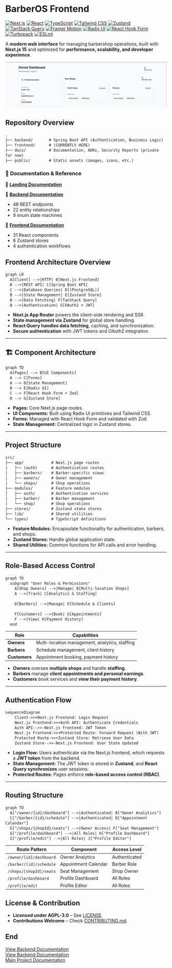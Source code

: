 # BarberOS Frontend

[![Next.js](https://img.shields.io/badge/Next.js-15-000000?logo=next.js)](https://nextjs.org/) [![React](https://img.shields.io/badge/React-19-61DAFB?logo=react)](https://react.dev) [![TypeScript](https://img.shields.io/badge/TypeScript-5-3178C6?logo=typescript)](https://www.typescriptlang.org/) [![Tailwind CSS](https://img.shields.io/badge/Tailwind_CSS-3.4-06B6D4?logo=tailwindcss)](https://tailwindcss.com) [![Zustand](https://img.shields.io/badge/State_Management-Zustand_5-2A2A2A)](https://zustand-demo.pmnd.rs/) [![TanStack Query](https://img.shields.io/badge/Data_Fetching-React_Query_5-FF4154)](https://tanstack.com/query) [![Framer Motion](https://img.shields.io/badge/Animations-Framer_Motion_12-0055FF)](https://www.framer.com/motion/) [![Radix UI](https://img.shields.io/badge/Components-Radix_UI-161618)](https://www.radix-ui.com/) [![React Hook Form](https://img.shields.io/badge/Forms-React_Hook_Form_7-EC5990)](https://react-hook-form.com/) [![Turbopack](https://img.shields.io/badge/Bundler-Turbopack_✓-000000)](https://turbo.build/pack) [![ESLint](https://img.shields.io/badge/Linting-ESLint_9-4B32C3?logo=eslint)](https://eslint.org)


A **modern web interface** for managing barbershop operations, built with **Next.js 15** and optimized for **performance, scalability, and developer experience**.  


![alt text](../public/frontend-img/owner-dashboard.png)

## **Repository Overview**

```
.
├── backend/       # Spring Boot API (Authentication, Business Logic)
├── frontend/      # (CURRENTLY HERE)
├── docs/          # Documentation, ADRs, Security Reports (private for now)
├── public/        # Static assets (images, icons, etc.)
```

### 📖 **Documentation & Reference**

📌 **[Landing Documentation](../README.md)**

📌 **[Backend Documentation](../backend/README.md)**

- 48 REST endpoints
- 22 entity relationships
- 9 enum state machines

📌 **[Frontend Documentation](../frontend/README.md)**

- 31 React components
- 8 Zustand stores
- 4 authentication workflows


## **Frontend Architecture Overview**  

```mermaid
graph LR
  A[Client] -->|HTTP| B[Next.js Frontend]
  B -->|REST API| C[Spring Boot API]
  C -->|Database Queries| D[(PostgreSQL)]
  B -->|State Management| E[Zustand Store]
  B -->|Data Fetching| F[TanStack Query]
  B -->|Authentication| G[OAuth2 + JWT]
```

- **Next.js App Router** powers the client-side rendering and SSR.  
- **State management via Zustand** for global store handling.  
- **React Query handles data fetching**, caching, and synchronization.  
- **Secure authentication** with JWT tokens and OAuth2 integration.  

---

## **🏗 Component Architecture**  

```mermaid
graph TD
  A[Pages] --> B[UI Components]
  A --> C[Forms]
  A --> D[State Management]
  B --> E[Radix UI]
  C --> F[React Hook Form + Zod]
  D --> G[Zustand Store]
```

- **Pages:** Core Next.js page routes.  
- **UI Components:** Built using Radix UI primitives and Tailwind CSS.  
- **Forms:** Managed with React Hook Form and validated with Zod.  
- **State Management:** Centralized logic in Zustand stores.  

---

## **Project Structure**  

```
src/
├── app/            # Next.js page routes
│   ├── (auth)      # Authentication routes
│   ├── barbers/    # Barber-specific views
│   ├── owners/     # Owner management
│   └── shops/      # Shop operations
├── modules/        # Feature modules
│   ├── auth/       # Authentication services
│   ├── barber/     # Barber management
│   └── shop/       # Shop operations
├── stores/         # Zustand state stores
├── lib/            # Shared utilities
└── types/          # TypeScript definitions
```

- **Feature Modules:** Encapsulate functionality for authentication, barbers, and shops.  
- **Zustand Stores:** Handle global application state.  
- **Shared Utilities:** Common functions for API calls and error handling.  

---

## **Role-Based Access Control**  

```mermaid
graph TD
  subgraph "User Roles & Permissions"
    A[Shop Owners] -->|Manage| B[Multi-location Shops]
    A -->|Track| C[Analytics & Staffing]

    D[Barbers] -->|Manage| E[Schedule & Clients]
    
    F[Customers] -->|Book| G[Appointments]
    F -->|View| H[Payment History]
  end
```

| **Role**      | **Capabilities**                           |
|--------------|------------------------------------------|
| **Owners**   | Multi-location management, analytics, staffing |
| **Barbers**  | Schedule management, client history     |
| **Customers**| Appointment booking, payment history    |

- **Owners** oversee **multiple shops** and handle **staffing**.  
- **Barbers** manage **client appointments and personal earnings**.  
- **Customers** book services and **view their payment history**.  

---

## **Authentication Flow**  

```mermaid
sequenceDiagram
    Client->>+Next.js Frontend: Login Request
    Next.js Frontend->>+Auth API: Authenticate Credentials
    Auth API-->>-Next.js Frontend: JWT Token
    Next.js Frontend->>+Protected Route: Forward Request (With JWT)
    Protected Route->>+Zustand Store: Retrieve User Data
    Zustand Store-->>-Next.js Frontend: User State Updated
```

- **Login Flow:** Users authenticate via the Next.js frontend, which requests a **JWT token** from the backend.  
- **State Management:** The JWT token is stored in **Zustand**, and **React Query synchronizes** user sessions.  
- **Protected Routes:** Pages enforce **role-based access control (RBAC)**.  

---

## **Routing Structure**  

```mermaid
graph TD
  A["/owner/{id}/dashboard"] -->|Authenticated| B["Owner Analytics"]
  C["/barber/{id}/schedule"] -->|Authenticated| D["Appointment Calendar"]
  E["/shops/{shopId}/seats"] -->|Owner Access| F["Seat Management"]
  G["/profile/dashboard"] -->|All Roles| H["Profile Dashboard"]
  I["/profile/edit"] -->|All Roles| J["Profile Editor"]
```

| **Route Pattern**       | **Component**           | **Access Level**  |
|------------------------|-----------------------|------------------|
| `/owner/[id]/dashboard` | Owner Analytics       | Authenticated    |
| `/barber/[id]/schedule` | Appointment Calendar  | Barber Role      |
| `/shops/[shopId]/seats` | Seat Management       | Shop Owner       |
| `/profile/dashboard`    | Profile Dashboard     | All Roles        |
| `/profile/edit`         | Profile Editor        | All Roles        |



## **License & Contribution**  

- **Licensed under AGPL-3.0** – See [LICENSE](LICENSE).  
- **Contributions Welcome** – Check [CONTRIBUTING.md](docs/CONTRIBUTING.md).  


## End
[View Backend Documentation](../backend/README.md)  
[View Backend Documentation](../frontend/README.md)  
[Main Project Documentation](../README.md)
